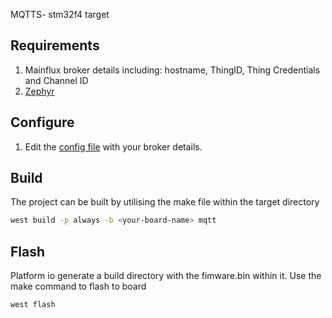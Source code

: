  MQTTS- stm32f4 target
## Requirements
1. Mainflux broker details including: hostname, ThingID, Thing Credentials and Channel ID
2. [Zephyr](https://www.zephyrproject.org/)


## Configure
1. Edit the [config file](include/config.h) with your broker details.

## Build
The project can be built by utilising the make file within the target directory

```bash
west build -p always -b <your-board-name> mqtt
```
## Flash
Platform io generate a build directory with the fimware.bin within it. Use the make command to flash to board
```bash
west flash
```